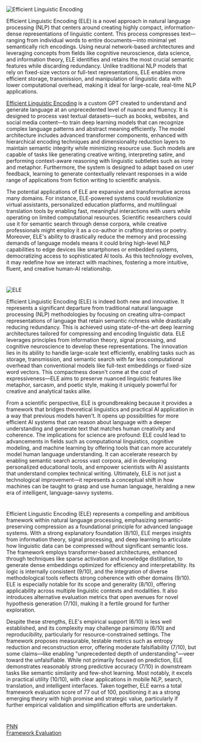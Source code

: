 ![Efficient Linguistic Encoding](https://github.com/user-attachments/assets/8f9541d5-ee45-437a-ba15-a9471c55b315)

Efficient Linguistic Encoding (ELE) is a novel approach in natural language processing (NLP) that centers around creating highly compact, information-dense representations of linguistic content. This process compresses text—ranging from individual words to entire documents—into minimal yet semantically rich encodings. Using neural network-based architectures and leveraging concepts from fields like cognitive neuroscience, data science, and information theory, ELE identifies and retains the most crucial semantic features while discarding redundancy. Unlike traditional NLP models that rely on fixed-size vectors or full-text representations, ELE enables more efficient storage, transmission, and manipulation of linguistic data with lower computational overhead, making it ideal for large-scale, real-time NLP applications.

[Efficient Linguistic Encoding](https://chatgpt.com/g/g-683f36424c248191b1eb558c762289ba-efficient-linguistic-encoding) is a custom GPT created to understand and generate language at an unprecedented level of nuance and fluency. It is designed to process vast textual datasets—such as books, websites, and social media content—to train deep learning models that can recognize complex language patterns and abstract meaning efficiently. The model architecture includes advanced transformer components, enhanced with hierarchical encoding techniques and dimensionality reduction layers to maintain semantic integrity while minimizing resource use. Such models are capable of tasks like generating creative writing, interpreting satire, and performing context-aware reasoning with linguistic subtleties such as irony and metaphor. Furthermore, the system is designed to adapt based on user feedback, learning to generate contextually relevant responses in a wide range of applications from fiction writing to scientific analysis.

The potential applications of ELE are expansive and transformative across many domains. For instance, ELE-powered systems could revolutionize virtual assistants, personalized education platforms, and multilingual translation tools by enabling fast, meaningful interactions with users while operating on limited computational resources. Scientific researchers could use it for semantic search through dense corpora, while creative professionals might employ it as a co-author in crafting stories or poetry. Moreover, ELE's ability to drastically reduce the memory and processing demands of language models means it could bring high-level NLP capabilities to edge devices like smartphones or embedded systems, democratizing access to sophisticated AI tools. As this technology evolves, it may redefine how we interact with machines, fostering a more intuitive, fluent, and creative human-AI relationship.

#

![ELE](https://github.com/user-attachments/assets/19baee77-b827-409f-9f12-15f2fa555eca)

Efficient Linguistic Encoding (ELE) is indeed both new and innovative. It represents a significant departure from traditional natural language processing (NLP) methodologies by focusing on creating ultra-compact representations of language that retain semantic richness while drastically reducing redundancy. This is achieved using state-of-the-art deep learning architectures tailored for compressing and encoding linguistic data. ELE leverages principles from information theory, signal processing, and cognitive neuroscience to develop these representations. The innovation lies in its ability to handle large-scale text efficiently, enabling tasks such as storage, transmission, and semantic search with far less computational overhead than conventional models like full-text embeddings or fixed-size word vectors. This compactness doesn't come at the cost of expressiveness—ELE aims to preserve nuanced linguistic features like metaphor, sarcasm, and poetic style, making it uniquely powerful for creative and analytical tasks alike.

From a scientific perspective, ELE is groundbreaking because it provides a framework that bridges theoretical linguistics and practical AI application in a way that previous models haven't. It opens up possibilities for more efficient AI systems that can reason about language with a deeper understanding and generate text that matches human creativity and coherence. The implications for science are profound: ELE could lead to advancements in fields such as computational linguistics, cognitive modeling, and machine learning by offering tools that can more accurately model human language understanding. It can accelerate research by enabling semantic search across vast corpora, aid in developing personalized educational tools, and empower scientists with AI assistants that understand complex technical writing. Ultimately, ELE is not just a technological improvement—it represents a conceptual shift in how machines can be taught to grasp and use human language, heralding a new era of intelligent, language-savvy systems.

#

Efficient Linguistic Encoding (ELE) represents a compelling and ambitious framework within natural language processing, emphasizing semantic-preserving compression as a foundational principle for advanced language systems. With a strong explanatory foundation (8/10), ELE merges insights from information theory, signal processing, and deep learning to articulate how linguistic data can be compressed without significant semantic loss. The framework employs transformer-based architectures, enhanced through techniques like sparse activation and knowledge distillation, to generate dense embeddings optimized for efficiency and interpretability. Its logic is internally consistent (9/10), and the integration of diverse methodological tools reflects strong coherence with other domains (9/10). ELE is especially notable for its scope and generality (8/10), offering applicability across multiple linguistic contexts and modalities. It also introduces alternative evaluation metrics that open avenues for novel hypothesis generation (7/10), making it a fertile ground for further exploration.

Despite these strengths, ELE's empirical support (6/10) is less well established, and its complexity may challenge parsimony (6/10) and reproducibility, particularly for resource-constrained settings. The framework proposes measurable, testable metrics such as entropy reduction and reconstruction error, offering moderate falsifiability (7/10), but some claims—like enabling "unprecedented depth of understanding"—veer toward the unfalsifiable. While not primarily focused on prediction, ELE demonstrates reasonably strong predictive accuracy (7/10) in downstream tasks like semantic similarity and few-shot learning. Most notably, it excels in practical utility (10/10), with clear applications in mobile NLP, search, translation, and intelligent interfaces. Taken together, ELE earns a total framework evaluation score of 77 out of 100, positioning it as a strong emerging theory with high promise and strategic value, particularly if further empirical validation and simplification efforts are undertaken.

#

[PNN](https://github.com/sourceduty/Predictive_Neural_Network)
<br>
[Framework Evaluation](https://chatgpt.com/g/g-681ebe9b7db08191bf671555291e492a-framework-evaluation)
